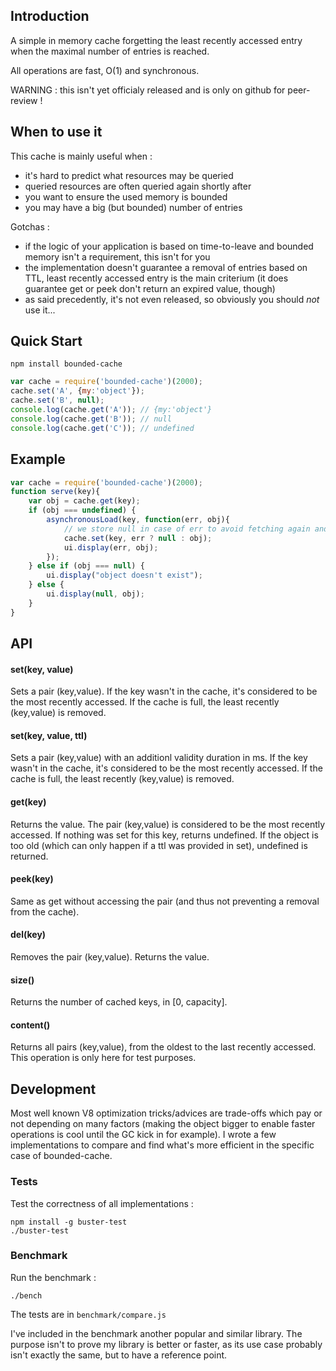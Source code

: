 
## Introduction

A simple in memory cache forgetting the least recently accessed entry when the maximal number of entries is reached.

All operations are fast, O(1) and synchronous.

WARNING : this isn't yet officialy released and is only on github for peer-review !

## When to use it

This cache is mainly useful when :

* it's hard to predict what resources may be queried
* queried resources are often queried again shortly after
* you want to ensure the used memory is bounded
* you may have a big (but bounded) number of entries

Gotchas :

* if the logic of your application is based on time-to-leave and bounded memory isn't a requirement, this isn't for you
* the implementation doesn't guarantee a removal of entries based on TTL, least recently accessed entry is the main criterium (it does guarantee get or peek don't return an expired value, though)
* as said precedently, it's not even released, so obviously you should *not* use it...

## Quick Start

	npm install bounded-cache
	
```js
var cache = require('bounded-cache')(2000);
cache.set('A', {my:'object'});
cache.set('B', null);
console.log(cache.get('A')); // {my:'object'}
console.log(cache.get('B')); // null
console.log(cache.get('C')); // undefined
```

## Example 

```js
var cache = require('bounded-cache')(2000);
function serve(key){
	var obj = cache.get(key);
	if (obj === undefined) {
		asynchronousLoad(key, function(err, obj){
			// we store null in case of err to avoid fetching again and again
			cache.set(key, err ? null : obj);
			ui.display(err, obj);
		});
	} else if (obj === null) {
		ui.display("object doesn't exist");
	} else {
		ui.display(null, obj);
	}	
}
```

## API

#### set(key, value)

Sets a pair (key,value). If the key wasn't in the cache, it's considered to be the most recently accessed. If the cache is full, the least recently (key,value) is removed.

#### set(key, value, ttl)

Sets a pair (key,value) with an additionl validity duration in ms. If the key wasn't in the cache, it's considered to be the most recently accessed. If the cache is full, the least recently (key,value) is removed.

#### get(key)

Returns the value. The pair (key,value) is considered to be the most recently accessed. If nothing was set for this key, returns undefined. If the object is too old (which can only happen if a ttl was provided in set), undefined is returned.
	
#### peek(key)

Same as get without accessing the pair (and thus not preventing a removal from the cache).
	
#### del(key)

Removes the pair (key,value). Returns the value.
	
#### size()
	
Returns the number of cached keys, in [0, capacity].
	
#### content()

Returns all pairs (key,value), from the oldest to the last recently accessed. This operation is only here for test purposes.

## Development

Most well known V8 optimization tricks/advices are trade-offs which pay or not depending on many factors (making the object bigger to enable faster operations is cool until the GC kick in for example). I wrote a few implementations to compare and find what's more efficient in the specific case of bounded-cache.

### Tests

Test the correctness of all implementations :
	
	npm install -g buster-test
	./buster-test

### Benchmark

Run the benchmark :

	./bench

The tests are in `benchmark/compare.js`

I've included in the benchmark another popular and similar library. The purpose isn't to prove my library is better or faster, as its use case probably isn't exactly the same, but to have a reference point.
